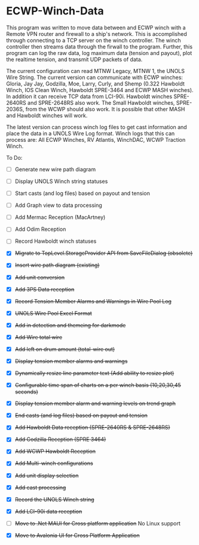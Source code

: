 # ECWP-Winch-Data
This program was written to move data between and ECWP winch with a Remote VPN router and firewall to a ship's network. This is accomplished through connecting to a TCP server on the winch controller. The winch controller then streams data through the firwall to the program. Further, this program can log the raw data, log maximum data (tension and payout),  plot the realtime tension, and transmit UDP packets of data.

The current configuration can read MTNW Legacy, MTNW 1, the UNOLS Wire String.
The current version can communicate with ECWP winches: Gloria, Jay Jay, Godzilla, Moe, Larry, Curly, and Shemp (0.322 Hawboldt Winch, IOS Clean Winch, Hawboldt SPRE-3464 and ECWP MASH winches). In addition it can receive TCP data from LCI-90i. Hawboldt winches SPRE-2640RS and SPRE-2648RS also work. The Small Hawboldt winches, SPRE-2036S, from the WCWP should also work. It is possible that other MASH and Hawboldt winches will work.

The latest version can process winch log files to get cast information and place the data in a UNOLS Wire Log format. Winch logs that this can process are: All ECWP Winches, RV Atlantis, WinchDAC, WCWP Traction Winch.

To Do:
- [ ] Generate new wire path diagram
- [ ] Display UNOLS Winch string statuses
- [ ] Start casts (and log files) based on payout and tension
- [ ] Add Graph view to data processing
- [ ] Add Mermac Reception (MacArtney)
- [ ] Add Odim Reception
- [ ] Record Hawboldt winch statuses
- [x] ~~Migrate to TopLevel.StorageProvider API from SaveFileDialog (obsolete)~~
- [x] ~~Insert wire path diagram (existing)~~
- [x] ~~Add unit conversion~~
- [x] ~~Add 3PS Data reception~~
- [x] ~~Record Tension Member Alarms and Warnings in Wire Pool Log~~
- [x] ~~UNOLS Wire Pool Excel Format~~
- [x] ~~Add in detection and themeing for darkmode~~
- [x] ~~Add Wire total wire~~
- [x] ~~Add left on drum amount (total-wire out)~~
- [x] ~~Display tension member alarms and warnings~~
- [x] ~~Dynamically resize line parameter text (Add ability to resize plot)~~
- [x] ~~Configurable time span of charts on a per winch basis (10,20,30,45 seconds)~~
- [x] ~~Display tension member alarm and warning levels on trend graph~~
- [x] ~~End casts (and log files) based on payout and tension~~
- [x] ~~Add Hawboldt Data reception (SPRE-2640RS & SPRE-2648RS)~~
- [x] ~~Add Godzilla Reception (SPRE 3464)~~
- [x] ~~Add WCWP Hawboldt Reception~~
- [x] ~~Add Multi-winch configurations~~
- [x] ~~Add unit display selection~~
- [x] ~~Add cast processing~~
- [x] ~~Record the UNOLS Winch string~~
- [x] ~~Add LCI-90i data reception~~
- [ ] ~~Move to .Net MAUI for Cross platform application~~  No Linux support
- [x] ~~Move to Avalonia UI for Cross Platform Application~~

